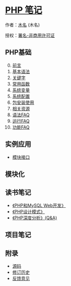 # [PHP 笔记]()

作者：[木名](https://github.com/mumingv) (木名)

授权：<a rel="license" href="http://creativecommons.org/licenses/by-nc/4.0/">署名-非商用许可证</a>

## PHP基础
0. [前言](#README)
0. [基本语法](#docs/basic_syntax)
0. [关键字](#docs/basic_keyword)
0. [常用函数](#docs/function)
0. [系统变量](#docs/system_variable)
0. [系统配置](#docs/system_config)
0. [包安装使用](#docs/basic_package)
0. [相关资源](#docs/resource)
0. [语法FAQ](#docs/basic_faq_syntax)
0. [运行FAQ](#docs/basic_faq_run)
0. [功能FAQ](#docs/basic_faq_funcpoint)


## 实例应用
- [模块接口](#docs/sample_interface)


## 模块化


## 读书笔记
- [《PHP和MySQL Web开发》](#docs/book_pmwd)
- [《PHP设计模式》](#docs/book_pdp)
- [《PHP深度分析》(Q&A)](#docs/book_qa)


## 项目笔记


## 附录 
- [源码](https://github.com/mumingv/phpnote)
- [修订历史](https://github.com/mumingv/phpnote/commits/master)
- [反馈意见](https://github.com/mumingv/phpnote/issues)

